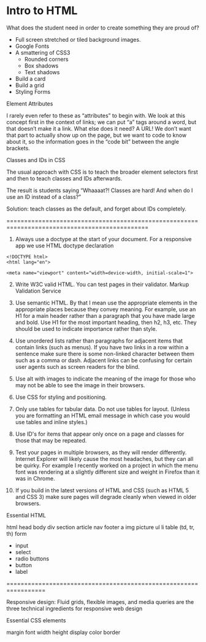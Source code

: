 # Intro to HTML

What does the student need in order to create something they are proud of?

- Full screen stretched or tiled background images.
- Google Fonts
- A smattering of CSS3
  - Rounded corners
  - Box shadows
  - Text shadows
- Build a card
- Build a grid
- Styling Forms



Element Attributes

I rarely even refer to these as “attributes” to begin with. We look at this concept first in the context of links; we can put “a” tags around a word, but that doesn’t make it a link. What else does it need? A URL! We don’t want that part to actually show up on the page, but we want to code to know about it, so the information goes in the “code bit” between the angle brackets.

Classes and IDs in CSS

The usual approach with CSS is to teach the broader element selectors first and then to teach classes and IDs afterwards.

The result is students saying “Whaaaat?! Classes are hard! And when do I use an ID instead of a class?”

Solution: teach classes as the default, and forget about IDs completely.

==============================================================================================

1) Always use  a doctype at the start of your document. For a responsive app we use 
HTML doctype declaration

```
<!DOCTYPE html>
<html lang="en">
```

```
<meta name="viewport" content="width=device-width, initial-scale=1">
```


2) Write W3C valid HTML. You can test pages in their validator.
 Markup Validation Service

3) Use semantic HTML. By that I mean use the appropriate elements in the appropriate places because they convey meaning. For example, use an H1 for a main header rather than a paragraph that you have made large and bold. Use H1 for the most important heading, then h2, h3, etc. They should be used to indicate importance rather than style. 

4) Use unordered lists rather than paragraphs for adjacent items that contain links (such as menus). If you have two links in a row within a sentence make sure there is some non-linked character between them such as a comma or dash. Adjacent links can be confusing for certain user agents such as screen readers for the blind.

5) Use alt with images to indicate the meaning of the image for those who may not be able to see the image in their browsers. 

6) Use CSS for styling and positioning.

7) Only use tables for tabular data. Do not use tables for layout. (Unless you are formatting an HTML email message in which case you would use tables and inline styles.)

8) Use ID's for items that appear only once on a page and classes for those that may be repeated. 

9) Test your pages in multiple browsers, as they will render differently. Internet Explorer will likely cause the most headaches, but they can all be quirky. For example I recently worked on a project in which the menu font was rendering at a slightly different size and weight in Firefox than it was in Chrome. 

10) If you build in the latest versions of HTML and CSS (such as HTML 5 and CSS 3) make sure pages will degrade cleanly when viewed in older browsers. 


Essential HTML

html
head
body
div
section
article
nav
footer
a
img
picture
ul
li
table (td, tr, th)
form
 - input
 - select
 - radio buttons
 - button
 - label


=================================================================

Responsive design:
Fluid grids, flexible images, and media queries are the three technical ingredients for responsive web design

Essential CSS elements

margin
font
width
height
display
color
border